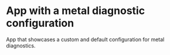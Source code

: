 # App with a metal diagnostic configuration

App that showcases a custom and default configuration for metal diagnostics.
